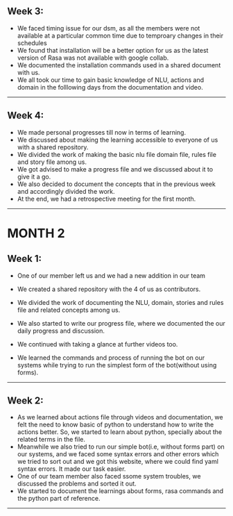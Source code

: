 













## Week 3:

- We faced timing issue for our dsm, as all the members were not available at a particular common time due to temproary changes in their schedules
- We found that installation will be a better option for us as the latest version of Rasa was not available with google collab. 
- We documented the installation commands used in a shared document with us.
- We all took our time to gain basic knowledge of NLU, actions and domain in the folllowing days from the documentation and video.



-----------------------------

## Week 4:
- We made personal progresses till now in terms of learning.
- We discussed about making the learning accessible to everyone of us with a shared repository.
- We divided the work of making the basic nlu file domain file, rules file and story file among us.
- We got advised to make a progress file and we discussed about it to give it a go.
- We also decided to document the concepts that in the previous week and accordingly divided the work.
- At the end, we had a retrospective meeting for the first month.

----------------------------------

# MONTH 2

## Week 1: 

- One of our member left us and we had a new addition in our team
- We created a shared repository with the 4 of us as contributors.
- We divided the work of documenting the NLU, domain, stories and rules file and related concepts among us.
- We also started to write our progress file, where we documented the our daily progress and discussion. 

- We continued with taking a glance at further videos too.
- We learned the commands and process of running the bot on our systems while trying to run the simplest form of the bot(without using forms).

---------------------------------------------------

## Week 2:  

- As we learned about actions file through videos and documentation, we felt the need to know basic of python to understand 
how to write the actions better. So, we started to learn about python, specially about the related terms in the file.
- Meanwhile we also tried to run our simple bot(i.e, without forms part) on our systems, and we faced some 
syntax errors and other errors which we tried to sort out and we got this website, where we could find yaml syntax errors. It made our task easier.
- One of our team member also faced ssome system troubles, we discussed the problems and sorted it out.
- We started to document the learnings about forms, rasa commands and the python part of reference.

--------------------------------------  

